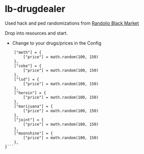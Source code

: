 # lb-drugdealer

Used hack and ped randomizations from [Randolio Black Market](https://github.com/Randolio/randol_blackmarket)

Drop into resources and start.

* Change to your drugs/prices in the Config

```Config.Items = {
    ["meth"] = {
        ["price"] = math.random(100, 150)
    },
    ["coke"] = {
        ["price"] = math.random(100, 150)
    },
    ["lsd"] = {
        ["price"] = math.random(100, 150)
    },
    ["heroin"] = {
        ["price"] = math.random(100, 150)
    },
    ["marijuana"] = {
        ["price"] = math.random(100, 150)
    },
    ["joint"] = {
        ["price"] = math.random(100, 150)
    },
    ["moonshine"] = {
        ["price"] = math.random(100, 150)
    },
}```
